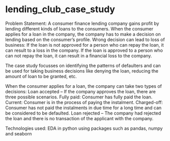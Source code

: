 # lending_club_case_study
Problem Statement:
A consumer finance lending company gains profit by lending different kinds of loans to the consumers.
When the consumer applies for a loan in the company, the company has to make a decision on lending based on the consumer’s profile.
Wrong decision can lead to loss of business:
If the loan is not approved for a person who can repay the loan, it can result to a loss in the company.
If the loan is approved to a person who can not repay the loan, it can result in a financial loss to the company.

The case study focusses on identifying the patterns of defaulters and can be used for taking business decisions like denying the loan, reducing the amount of loan to be granted, etc.

When the consumer applies for a loan, the company can take two types of decisions: 
Loan accepted – If the company approves the loan, there are three possible scenarios.
Fully paid: Consumer has fully paid the loan.
Current: Consumer is in the process of paying the instalment.
Charged-off: Consumer has not paid the instalments in due time for a long time and can be considered to be defaulted.
Loan rejected – The company had rejected the loan and there is no transaction of the applicant with the company.



Technologies used:
EDA in  python using packages such as pandas, numpy and seaborn


